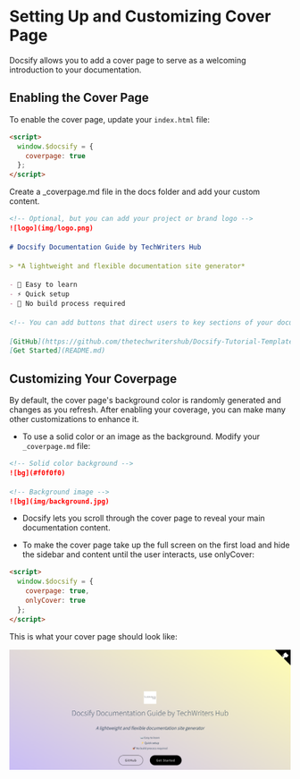 # Setting Up and Customizing Cover Page

Docsify allows you to add a cover page to serve as a welcoming introduction to your documentation.

## Enabling the Cover Page

To enable the cover page, update your `index.html` file:

```html
<script>
  window.$docsify = {
    coverpage: true
  };
</script>
```

Create a _coverpage.md file in the docs folder and add your custom content.

```markdown
<!-- Optional, but you can add your project or brand logo -->
![logo](img/logo.png)

# Docsify Documentation Guide by TechWriters Hub  

> *A lightweight and flexible documentation site generator*  

- 📖 Easy to learn  
- ⚡ Quick setup  
- 🚀 No build process required  

<!-- You can add buttons that direct users to key sections of your documentation -->

[GitHub](https://github.com/thetechwritershub/Docsify-Tutorial-Template)  
[Get Started](README.md)  

```

## Customizing Your Coverpage

By default, the cover page's background color is randomly generated and changes as you refresh. After enabling your coverage, you can make many other customizations to enhance it.


- To use a solid color or an image as the background. Modify your `_coverpage.md` file:

```markdown
<!-- Solid color background -->
![bg](#f0f0f0)

<!-- Background image -->
![bg](img/background.jpg)
```

- Docsify lets you scroll through the cover page to reveal your main documentation content.
  
- To make the cover page take up the full screen on the first load and hide the sidebar and content until the user interacts, use onlyCover:

```html
<script>
  window.$docsify = {
    coverpage: true,
    onlyCover: true
  };
</script>
```

This is what your cover page should look like:

![cover page](img/Cover-page.png)